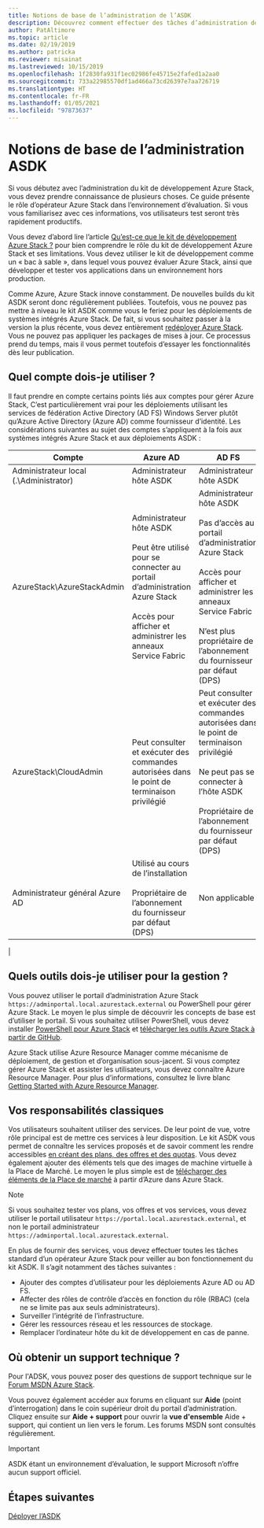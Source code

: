 ```yaml
---
title: Notions de base de l’administration de l’ASDK
description: Découvrez comment effectuer des tâches d’administration de base pour le Kit de développement Azure Stack (ASDK).
author: PatAltimore
ms.topic: article
ms.date: 02/19/2019
ms.author: patricka
ms.reviewer: misainat
ms.lastreviewed: 10/15/2019
ms.openlocfilehash: 1f2830fa931f1ec02986fe45715e2fafed1a2aa0
ms.sourcegitcommit: 733a22985570df1ad466a73cd26397e7aa726719
ms.translationtype: HT
ms.contentlocale: fr-FR
ms.lasthandoff: 01/05/2021
ms.locfileid: "97873637"
---
```

# <a name="asdk-admin-basics"></a>Notions de base de l’administration ASDK
Si vous débutez avec l’administration du kit de développement Azure Stack, vous devez prendre connaissance de plusieurs choses. Ce guide présente le rôle d’opérateur Azure Stack dans l’environnement d’évaluation. Si vous vous familiarisez avec ces informations, vos utilisateurs test seront très rapidement productifs.

Vous devez d’abord lire l’article [Qu’est-ce que le kit de développement Azure Stack ?](asdk-what-is.md) pour bien comprendre le rôle du kit de développement Azure Stack et ses limitations. Vous devez utiliser le kit de développement comme un « bac à sable », dans lequel vous pouvez évaluer Azure Stack, ainsi que développer et tester vos applications dans un environnement hors production. 

Comme Azure, Azure Stack innove constamment. De nouvelles builds du kit ASDK seront donc régulièrement publiées. Toutefois, vous ne pouvez pas mettre à niveau le kit ASDK comme vous le feriez pour les déploiements de systèmes intégrés Azure Stack. De fait, si vous souhaitez passer à la version la plus récente, vous devez entièrement [redéployer Azure Stack](asdk-redeploy.md). Vous ne pouvez pas appliquer les packages de mises à jour. Ce processus prend du temps, mais il vous permet toutefois d’essayer les fonctionnalités dès leur publication. 

## <a name="what-account-should-i-use"></a>Quel compte dois-je utiliser ?
Il faut prendre en compte certains points liés aux comptes pour gérer Azure Stack, C’est particulièrement vrai pour les déploiements utilisant les services de fédération Active Directory (AD FS) Windows Server plutôt qu’Azure Active Directory (Azure AD) comme fournisseur d’identité. Les considérations suivantes au sujet des comptes s’appliquent à la fois aux systèmes intégrés Azure Stack et aux déploiements ASDK :

|Compte|Azure AD|AD FS|
|-----|-----|-----|
|Administrateur local (.\Administrator)|Administrateur hôte ASDK|Administrateur hôte ASDK|
|AzureStack\AzureStackAdmin|Administrateur hôte ASDK<br><br>Peut être utilisé pour se connecter au portail d’administration Azure Stack<br><br>Accès pour afficher et administrer les anneaux Service Fabric|Administrateur hôte ASDK<br><br>Pas d’accès au portail d’administration Azure Stack<br><br>Accès pour afficher et administrer les anneaux Service Fabric<br><br>N’est plus propriétaire de l’abonnement du fournisseur par défaut (DPS)|
|AzureStack\CloudAdmin|Peut consulter et exécuter des commandes autorisées dans le point de terminaison privilégié|Peut consulter et exécuter des commandes autorisées dans le point de terminaison privilégié<br><br>Ne peut pas se connecter à l’hôte ASDK<br><br>Propriétaire de l’abonnement du fournisseur par défaut (DPS)|
|Administrateur général Azure AD|Utilisé au cours de l’installation<br><br>Propriétaire de l’abonnement du fournisseur par défaut (DPS)|Non applicable|
|

## <a name="what-tools-do-i-use-to-manage"></a>Quels outils dois-je utiliser pour la gestion ?
Vous pouvez utiliser le portail d’administration Azure Stack `https://adminportal.local.azurestack.external` ou PowerShell pour gérer Azure Stack. Le moyen le plus simple de découvrir les concepts de base est d’utiliser le portail. Si vous souhaitez utiliser PowerShell, vous devez installer [PowerShell pour Azure Stack](asdk-post-deploy.md#install-azure-stack-powershell) et [télécharger les outils Azure Stack à partir de GitHub](asdk-post-deploy.md#download-the-azure-stack-tools).

Azure Stack utilise Azure Resource Manager comme mécanisme de déploiement, de gestion et d’organisation sous-jacent. Si vous comptez gérer Azure Stack et assister les utilisateurs, vous devez connaître Azure Resource Manager. Pour plus d’informations, consultez le livre blanc [Getting Started with Azure Resource Manager](https://download.microsoft.com/download/E/A/4/EA4017B5-F2ED-449A-897E-BD92E42479CE/Getting_Started_With_Azure_Resource_Manager_white_paper_EN_US.pdf).

## <a name="your-typical-responsibilities"></a>Vos responsabilités classiques
Vos utilisateurs souhaitent utiliser des services. De leur point de vue, votre rôle principal est de mettre ces services à leur disposition. Le kit ASDK vous permet de connaître les services proposés et de savoir comment les rendre accessibles [en créant des plans, des offres et des quotas](../operator/tutorial-offer-services.md?view=azs-2002). Vous devez également ajouter des éléments tels que des images de machine virtuelle à la Place de Marché. Le moyen le plus simple est de [télécharger des éléments de la Place de marché](../operator/azure-stack-create-and-publish-marketplace-item.md) à partir d’Azure dans Azure Stack.

> [!NOTE]
> Si vous souhaitez tester vos plans, vos offres et vos services, vous devez utiliser le portail utilisateur `https://portal.local.azurestack.external`, et non le portail administrateur `https://adminportal.local.azurestack.external`.

En plus de fournir des services, vous devez effectuer toutes les tâches standard d’un opérateur Azure Stack pour veiller au bon fonctionnement du kit ASDK. Il s’agit notamment des tâches suivantes :
- Ajouter des comptes d’utilisateur pour les déploiements Azure AD ou AD FS.
- Affecter des rôles de contrôle d’accès en fonction du rôle (RBAC) (cela ne se limite pas aux seuls administrateurs).
- Surveiller l’intégrité de l’infrastructure.
- Gérer les ressources réseau et les ressources de stockage.
- Remplacer l’ordinateur hôte du kit de développement en cas de panne.

## <a name="where-to-get-support"></a>Où obtenir un support technique ?
Pour l'ADSK, vous pouvez poser des questions de support technique sur le [Forum MSDN Azure Stack](https://social.msdn.microsoft.com/Forums/azure/home?forum=azurestack).

Vous pouvez également accéder aux forums en cliquant sur **Aide** (point d’interrogation) dans le coin supérieur droit du portail d’administration. Cliquez ensuite sur **Aide + support** pour ouvrir la **vue d'ensemble** Aide + support, qui contient un lien vers le forum. Les forums MSDN sont consultés régulièrement.  

> [!IMPORTANT]
> ASDK étant un environnement d’évaluation, le support Microsoft n’offre aucun support officiel.

## <a name="next-steps"></a>Étapes suivantes
[Déployer l’ASDK](asdk-install.md)

